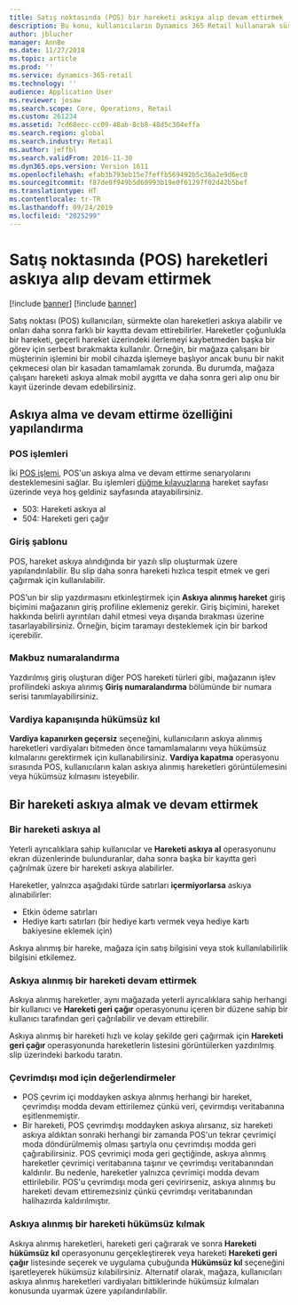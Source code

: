 ```yaml
---
title: Satış noktasında (POS) bir hareketi askıya alıp devam ettirmek
description: Bu konu, kullanıcıların Dynamics 365 Retail kullanarak sürmekte olan bir hareketi nasıl askıya alabileceklerini ve sonra başka bir kayıtta nasıl devam ettirebileceklerini açıklar.
author: jblucher
manager: AnnBe
ms.date: 11/27/2018
ms.topic: article
ms.prod: ''
ms.service: dynamics-365-retail
ms.technology: ''
audience: Application User
ms.reviewer: josaw
ms.search.scope: Core, Operations, Retail
ms.custom: 261234
ms.assetid: 7cd68ecc-cc09-48ab-8cb8-48d5c304effa
ms.search.region: global
ms.search.industry: Retail
ms.author: jeffbl
ms.search.validFrom: 2016-11-30
ms.dyn365.ops.version: Version 1611
ms.openlocfilehash: efab3b793eb15e7feffb569492b5c36a2e9d6ec0
ms.sourcegitcommit: f87de0f949b5d60993b19e0f61297f02d42b5bef
ms.translationtype: HT
ms.contentlocale: tr-TR
ms.lasthandoff: 09/24/2019
ms.locfileid: "2025299"
---
```

# <a name="suspend-and-resume-transactions-in-the-point-of-sale-pos"></a>Satış noktasında (POS) hareketleri askıya alıp devam ettirmek

[!include [banner](includes/banner.md)]
[!include [banner](includes/preview-banner.md)]

Satış noktası (POS) kullanıcıları, sürmekte olan hareketleri askıya alabilir ve onları daha sonra farklı bir kayıtta devam ettirebilirler. Hareketler çoğunlukla bir hareketi, geçerli hareket üzerindeki ilerlemeyi kaybetmeden başka bir görev için serbest bırakmakta kullanılır. Örneğin, bir mağaza çalışanı bir müşterinin işlemini bir mobil cihazda işlemeye başlıyor ancak bunu bir nakit çekmecesi olan bir kasadan tamamlamak zorunda. Bu durumda, mağaza çalışanı hareketi askıya almak mobil aygıtta ve daha sonra geri alıp onu bir kayıt üzerinde devam edebilirsiniz.

## <a name="configure-suspend-and-resume-functionality"></a>Askıya alma ve devam ettirme özelliğini yapılandırma

### <a name="pos-operations"></a>POS işlemleri

İki [POS işlemi](pos-operations.md), POS'un askıya alma ve devam ettirme senaryolarını desteklemesini sağlar. Bu işlemleri [düğme kılavuzlarına](pos-screen-layouts.md) hareket sayfası üzerinde veya hoş geldiniz sayfasında atayabilirsiniz.

- 503: Hareketi askıya al
- 504: Hareketi geri çağır

### <a name="receipt-template"></a>Giriş şablonu

POS, hareket askıya alındığında bir yazılı slip oluşturmak üzere yapılandırılabilir. Bu slip daha sonra hareketi hızlıca tespit etmek ve geri çağırmak için kullanılabilir.

POS'un bir slip yazdırmasını etkinleştirmek için **Askıya alınmış hareket** giriş biçimini mağazanın giriş profiline eklemeniz gerekir. Giriş biçimini, hareket hakkında belirli ayrıntıları dahil etmesi veya dışarıda bırakması üzerine tasarlayabilirsiniz. Örneğin, biçim taramayı desteklemek için bir barkod içerebilir.

### <a name="receipt-numbering"></a>Makbuz numaralandırma

Yazdırılmış giriş oluşturan diğer POS hareketi türleri gibi, mağazanın işlev profilindeki askıya alınmış **Giriş numaralandırma** bölümünde bir numara serisi tanımlayabilirsiniz.

### <a name="void-when-closing-shift"></a>Vardiya kapanışında hükümsüz kıl

**Vardiya kapanırken geçersiz** seçeneğini, kullanıcıların askıya alınmış hareketleri vardiyaları bitmeden önce tamamlamalarını veya hükümsüz kılmalarını gerektirmek için kullanabilirsiniz. **Vardiya kapatma** operasyonu sırasında POS, kullanıcıların kalan askıya alınmış hareketleri görüntülemesini veya hükümsüz kılmasını isteyebilir.

## <a name="suspend-and-resume-a-transaction"></a>Bir hareketi askıya almak ve devam ettirmek

### <a name="suspend-a-transaction"></a>Bir hareketi askıya al

Yeterli ayrıcalıklara sahip kullanıcılar ve **Hareketi askıya al** operasyonunu ekran düzenlerinde bulunduranlar, daha sonra başka bir kayıtta geri çağrılmak üzere bir hareketi askıya alabilirler.

Hareketler, yalnızca aşağıdaki türde satırları **içermiyorlarsa** askıya alınabilirler:

- Etkin ödeme satırları
- Hediye kartı satırları (bir hediye kartı vermek veya hediye kartı bakiyesine eklemek için)

Askıya alınmış bir hareke, mağaza için satış bilgisini veya stok kullanılabilirlik bilgisini etkilemez.

### <a name="resume-a-suspended-transaction"></a>Askıya alınmış bir hareketi devam ettirmek

Askıya alınmış hareketler, aynı mağazada yeterli ayrıcalıklara sahip herhangi bir kullanıcı ve **Hareketi geri çağır** operasyonunu içeren bir düzene sahip bir kullanıcı tarafından geri çağrılabilir ve devam ettirebilir.

Askıya alınmış bir hareketi hızlı ve kolay şekilde geri çağırmak için **Hareketi geri çağır** operasyonunda hareketlerin listesini görüntülerken yazdırılmış slip üzerindeki barkodu taratın.

### <a name="considerations-for-offline-mode"></a>Çevrimdışı mod için değerlendirmeler

- POS çevrim içi moddayken askıya alınmış herhangi bir hareket, çevrimdışı modda devam ettirilemez çünkü veri, çevirmdışı veritabanına eşitlenmemiştir.
- Bir hareketi, POS çevrimdışı moddayken askıya alırsanız, siz hareketi askıya aldıktan sonraki herhangi bir zamanda POS'un tekrar çevrimiçi moda döndürülmemiş olması şartıyla onu çevrimdışı modda geri çağırabilirsiniz. POS çevrimiçi moda geri geçtiğinde, askıya alınmış hareketler çevrimiçi veritabanına taşınır ve çevrimdışı veritabanından kaldırılır. Bu nedenle, hareketler yalnızca çevrimiçi modda devam ettirilebilir. POS'u çevrimdışı moda geri çevirirseniz, askıya alınmış bu hareketi devam ettiremezsiniz çünkü çevrimdışı veritabanından halihazırda kaldırılmıştır.

### <a name="void-a-suspended-transaction"></a>Askıya alınmış bir hareketi hükümsüz kılmak

Askıya alınmış hareketleri, hareketi geri çağırarak ve sonra **Hareketi hükümsüz kıl** operasyonunu gerçekleştirerek veya hareketi **Hareketi geri çağır** listesinde seçerek ve uygulama çubuğunda **Hükümsüz kıl** seçeneğini işaretleyerek hükümsüz kılabilirsiniz. Alternatif olarak, mağaza, kullanıcıları askıya alınmış hareketleri vardiyaları bittiklerinde hükümsüz kılmaları konusunda uyarmak üzere yapılandırılabilir.
